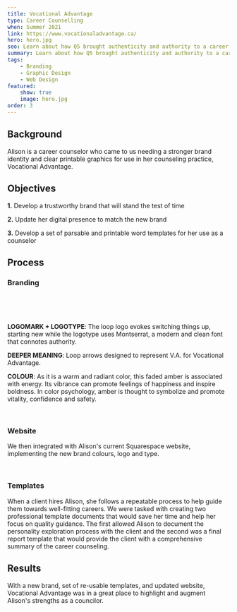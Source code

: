 ```yaml
---
title: Vocational Advantage
type: Career Counselling
when: Summer 2021
link: https://www.vocationaladvantage.ca/
hero: hero.jpg
seo: Learn about how Q5 brought authenticity and authority to a career counsellor's brand
summary: Learn about how Q5 brought authenticity and authority to a career counsellor's brand
tags:
    - Branding
    - Graphic Design
    - Web Design
featured:
    show: true
    image: hero.jpg
order: 3
---
```

## Background
Alison is a career counselor who came to us needing a stronger brand identity and clear printable graphics for use in her counseling practice, Vocational Advantage.

## Objectives
**1.** Develop a trustworthy brand that will stand the test of time

**2.** Update her digital presence to match the new brand

**3.** Develop a set of parsable and printable word templates for her use as a counselor

## Process

### Branding
<div class="center-text">
<nuxt-picture src="/work/vocational-advantage/va-concept.jpg" width="200"></nuxt-picture>
<br><br><br>
</div>

**LOGOMARK + LOGOTYPE**: The loop logo evokes switching things up, starting new while the logotype uses Montserrat, a modern and clean font that connotes authority.

**DEEPER MEANING**: Loop arrows designed to represent V.A. for Vocational Advantage.

**COLOUR**: As it is a warm and radiant color, this faded amber is associated with energy. Its vibrance can promote feelings of happiness and inspire boldness. In color psychology, amber is thought to symbolize and promote vitality, confidence and safety.

<br>

### Website
We then integrated with Alison's current Squarespace website, implementing the new brand colours, logo and type.

<br>

### Templates
When a client hires Alison, she follows a repeatable process to help guide them towards well-fitting careers. We were tasked with creating two professional template documents that would save her time and help her focus on quality guidance. The first allowed Alison to document the personality exploration process with the client and the second was a final report template that would provide the client with a comprehensive summary of the career counseling.

## Results
With a new brand, set of re-usable templates, and updated website, Vocational Advantage was in a great place to highlight and augment Alison's strengths as a councilor.